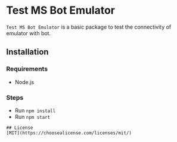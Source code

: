 # Test MS Bot Emulator

`Test MS Bot Emulator` is a basic package to test the connectivity of emulator with bot.

## Installation

### Requirements

- Node.js

### Steps

- Run `npm install`
- Run `npm start`

```
## License
[MIT](https://choosealicense.com/licenses/mit/)
```
